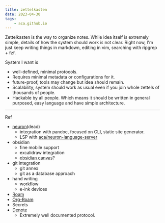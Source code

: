 ```yaml
---
title: zettelkasten
date: 2023-04-30
tags:
    - aca.github.io
---
```


Zettelkasten is the way to organize notes.
While idea itself is extremely simple, details of how the system should work is not clear.
Right now, I'm just keep writing things in markdown, editing in vim, searching with ripgrep + fzf.

System I want is

- well-defined, minimal protocols.
- Requires minimal metadata or configurations for it.
- future-proof, tools may change but idea should remain.
- Scalability, system should work as usual even if you join whole zettels of thousands of people.
- Hackable by all people. Which means it should be written in general purposed, easy language and have simple architecture.

---

Ref

- [neuron](https://giScalablethub.com/srid/neuron)(dead)
    - integration with pandoc, focused on CLI, static site generator.
    - LSP with [aca/neuron-language-server](https://github.com/aca/neuron-language-server)
- obsidian
    - fine mobile support
    - excalidraw integration
    - [obsidian canvas](https://news.ycombinator.com/item?id=34066824)?
- git integration
    - git annex
    - git as a database approach 
- hand writing
    - workflow
    - e-ink devices
- [Roam](https://roamresearch.com/)
- [Org-Roam](https://www.orgroam.com/)
- Secrets
- [Denote](https://news.ycombinator.com/item?id=32066513)
    - Extremely well documented protocol.
